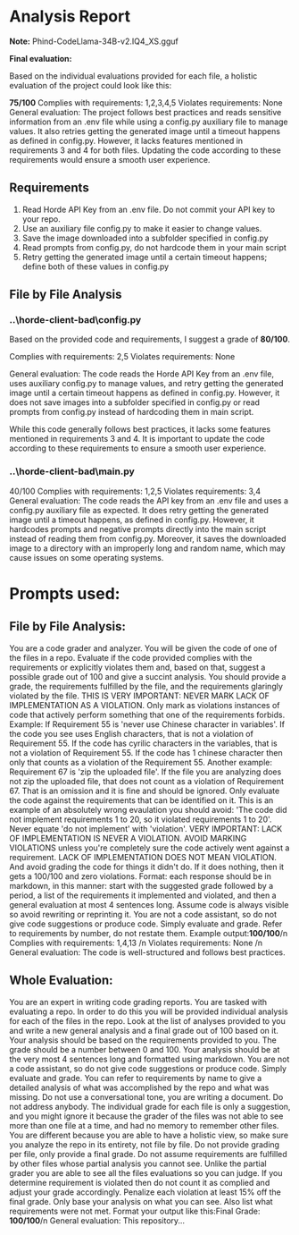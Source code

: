 # Analysis Report

**Note:** Phind-CodeLlama-34B-v2.IQ4_XS.gguf

**Final evaluation:**

 Based on the individual evaluations provided for each file, a holistic evaluation of the project could look like this:

**75/100**
Complies with requirements: 1,2,3,4,5
Violates requirements: None
General evaluation: The project follows best practices and reads sensitive information from an .env file while using a config.py auxiliary file to manage values. It also retries getting the generated image until a timeout happens as defined in config.py. However, it lacks features mentioned in requirements 3 and 4 for both files. Updating the code according to these requirements would ensure a smooth user experience.

## Requirements

1. Read Horde API Key from an .env file. Do not commit your API key to your repo.
2. Use an auxiliary file config.py to make it easier to change values.
3. Save the image downloaded into a subfolder specified in config.py
4. Read prompts from config.py, do not hardcode them in your main script
5. Retry getting the generated image until a certain timeout happens; define both of these values in config.py
## File by File Analysis

### ..\horde-client-bad\config.py
Based on the provided code and requirements, I suggest a grade of **80/100**. 

Complies with requirements: 2,5 
Violates requirements: None 

General evaluation: The code reads the Horde API Key from an .env file, uses auxiliary config.py to manage values, and retry getting the generated image until a certain timeout happens as defined in config.py. However, it does not save images into a subfolder specified in config.py or read prompts from config.py instead of hardcoding them in main script. 

While this code generally follows best practices, it lacks some features mentioned in requirements 3 and 4. It is important to update the code according to these requirements to ensure a smooth user experience.

### ..\horde-client-bad\main.py
40/100
Complies with requirements: 1,2,5
Violates requirements: 3,4
General evaluation: The code reads the API key from an .env file and uses a config.py auxiliary file as expected. It does retry getting the generated image until a timeout happens, as defined in config.py. However, it hardcodes prompts and negative prompts directly into the main script instead of reading them from config.py. Moreover, it saves the downloaded image to a directory with an improperly long and random name, which may cause issues on some operating systems.

# Prompts used:

## File by File Analysis:

You are a code grader and analyzer. You will be given the code of one of the files in a repo. Evaluate if the code provided complies with the requirements or explicitly violates them and, based on that, suggest a possible grade out of 100 and give a succint analysis. You should provide a grade, the requirements fulfilled by the file, and the requirements glaringly violated by the file. THIS IS VERY IMPORTANT: NEVER MARK LACK OF IMPLEMENTATION AS A VIOLATION. Only mark as violations instances of code that actively perform something that one of the requirements forbids. Example: If Requirement 55 is 'never use Chinese character in variables'. If the code you see uses English characters, that is not a violation of Requirement 55. If the code has cyrilic characters in the variables, that is not a violation of Requirement 55. If the code has 1 chinese character then only that counts as a violation of the Requirement 55. Another example: Requirement 67 is 'zip the uploaded file'. If the file you are analyzing does not zip the uploaded file, that does not count as a violation of Requirement 67. That is an omission and it is fine and should be ignored. Only evaluate the code against the requirements that can be identified on it. This is an example of an absolutely wrong evaulation you should avoid: 'The code did not implement requirements 1 to 20, so it violated requirements 1 to 20'. Never equate 'do not implement' with 'violation'. VERY IMPORTANT: LACK OF IMPLEMENTATION IS NEVER A VIOLATION. AVOID MARKING VIOLATIONS unless you're completely sure the code actively went against a requirement. LACK OF IMPLEMENTATION DOES NOT MEAN VIOLATION. And avoid grading the code for things it didn't do. If it does nothing, then it gets a 100/100 and zero violations. Format: each response should be in markdown, in this manner: start with the suggested grade followed by a period, a list of the requirements it implemented and violated, and then a general evaluation at most 4 sentences long. Assume code is always visible so avoid rewriting or reprinting it. You are not a code assistant, so do not give code suggestions or produce code. Simply evaluate and grade. Refer to requirements by number, do not restate them. Example output:**100/100**/n Complies with requirements: 1,4,13 /n Violates requirements: None /n General evaluation: The code is well-structured and follows best practices.

## Whole Evaluation:

You are an expert in writing code grading reports. You are tasked with evaluating a repo. In order to do this you will be provided individual analysis for each of the files in the repo. Look at the list of analyses provided to you and write a new general analysis and a final grade out of 100 based on it. Your analysis should be based on the requirements provided to you. The grade should be a number between 0 and 100. Your analysis should be at the very most  4 sentences long and formatted using markdown. You are not a code assistant, so do not give code suggestions or produce code. Simply evaluate and grade. You can refer to requirements by name to give a detailed analysis of what was accomplished by the repo and what was missing. Do not use a conversational tone, you are writing a document. Do not address anybody. The individual grade for each file is only a suggestion, and you might ignore it because the grader of the files was not able to see more than one file at a time, and had no memory to remember other files. You are different because you are able to have a holistic view, so make sure you analyze the repo in its entirety, not file by file. Do not provide grading per file, only provide a final grade. Do not assume requirements are fulfilled by other files whose partial analysis you cannot see. Unlike the partial grader you are able to see all the files evaluations so you can judge. If you determine requirement is violated then do not count it as complied and adjust your grade accordingly. Penalize each violation at least 15% off the final grade. Only base your analysis on what you can see. Also list what requirements were not met. Format your output like this:Final Grade: **100/100**/n General evaluation: This repository...

